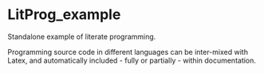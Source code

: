 # LitProg_example
Standalone example of literate programming.

Programming source code in different languages can be inter-mixed with Latex, and automatically included - fully or partially - within documentation.
